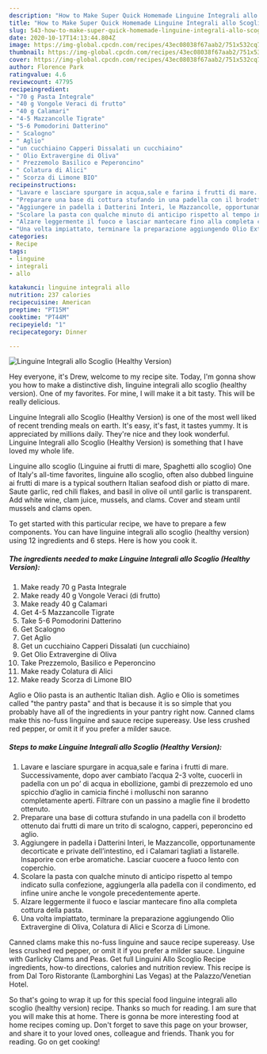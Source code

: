```yaml
---
description: "How to Make Super Quick Homemade Linguine Integrali allo Scoglio (Healthy Version)"
title: "How to Make Super Quick Homemade Linguine Integrali allo Scoglio (Healthy Version)"
slug: 543-how-to-make-super-quick-homemade-linguine-integrali-allo-scoglio-healthy-version
date: 2020-10-17T14:13:44.804Z
image: https://img-global.cpcdn.com/recipes/43ec08038f67aab2/751x532cq70/linguine-integrali-allo-scoglio-healthy-version-recipe-main-photo.jpg
thumbnail: https://img-global.cpcdn.com/recipes/43ec08038f67aab2/751x532cq70/linguine-integrali-allo-scoglio-healthy-version-recipe-main-photo.jpg
cover: https://img-global.cpcdn.com/recipes/43ec08038f67aab2/751x532cq70/linguine-integrali-allo-scoglio-healthy-version-recipe-main-photo.jpg
author: Florence Park
ratingvalue: 4.6
reviewcount: 47795
recipeingredient:
- "70 g Pasta Integrale"
- "40 g Vongole Veraci di frutto"
- "40 g Calamari"
- "4-5 Mazzancolle Tigrate"
- "5-6 Pomodorini Datterino"
- " Scalogno"
- " Aglio"
- "un cucchiaino Capperi Dissalati un cucchiaino"
- " Olio Extravergine di Oliva"
- " Prezzemolo Basilico e Peperoncino"
- " Colatura di Alici"
- " Scorza di Limone BIO"
recipeinstructions:
- "Lavare e lasciare spurgare in acqua,sale e farina i frutti di mare. Successivamente, dopo aver cambiato l’acqua 2-3 volte, cuocerli in padella con un po’ di acqua in ebollizione, gambi di prezzemolo ed uno spicchio d’aglio in camicia finché i molluschi non saranno completamente aperti. Filtrare con un passino a maglie fine il brodetto ottenuto."
- "Preparare una base di cottura stufando in una padella con il brodetto ottenuto dai frutti di mare un trito di scalogno, capperi, peperoncino ed aglio."
- "Aggiungere in padella i Datterini Interi, le Mazzancolle, opportunamente decorticate e private dell’intestino, ed i Calamari tagliati a listarelle. Insaporire con erbe aromatiche. Lasciar cuocere a fuoco lento con coperchio."
- "Scolare la pasta con qualche minuto di anticipo rispetto al tempo indicato sulla confezione, aggiungerla alla padella con il condimento, ed infine unire anche le vongole precedentemente aperte."
- "Alzare leggermente il fuoco e lasciar mantecare fino alla completa cottura della pasta."
- "Una volta impiattato, terminare la preparazione aggiungendo Olio Extravergine di Oliva, Colatura di Alici e Scorza di Limone."
categories:
- Recipe
tags:
- linguine
- integrali
- allo

katakunci: linguine integrali allo 
nutrition: 237 calories
recipecuisine: American
preptime: "PT15M"
cooktime: "PT44M"
recipeyield: "1"
recipecategory: Dinner

---
```



![Linguine Integrali allo Scoglio (Healthy Version)](https://img-global.cpcdn.com/recipes/43ec08038f67aab2/751x532cq70/linguine-integrali-allo-scoglio-healthy-version-recipe-main-photo.jpg)

Hey everyone, it's Drew, welcome to my recipe site. Today, I'm gonna show you how to make a distinctive dish, linguine integrali allo scoglio (healthy version). One of my favorites. For mine, I will make it a bit tasty. This will be really delicious.

Linguine Integrali allo Scoglio (Healthy Version) is one of the most well liked of recent trending meals on earth. It's easy, it's fast, it tastes yummy. It is appreciated by millions daily. They're nice and they look wonderful. Linguine Integrali allo Scoglio (Healthy Version) is something that I have loved my whole life.

Linguine allo scoglio (Linguine ai frutti di mare, Spaghetti allo scoglio) One of Italy&#39;s all-time favorites, linguine allo scoglio, often also dubbed linguine ai frutti di mare is a typical southern Italian seafood dish or piatto di mare. Saute garlic, red chili flakes, and basil in olive oil until garlic is transparent. Add white wine, clam juice, mussels, and clams. Cover and steam until mussels and clams open.


To get started with this particular recipe, we have to prepare a few components. You can have linguine integrali allo scoglio (healthy version) using 12 ingredients and 6 steps. Here is how you cook it.

<!--inarticleads1-->

##### The ingredients needed to make Linguine Integrali allo Scoglio (Healthy Version):

1. Make ready 70 g Pasta Integrale
1. Make ready 40 g Vongole Veraci (di frutto)
1. Make ready 40 g Calamari
1. Get 4-5 Mazzancolle Tigrate
1. Take 5-6 Pomodorini Datterino
1. Get  Scalogno
1. Get  Aglio
1. Get un cucchiaino Capperi Dissalati (un cucchiaino)
1. Get  Olio Extravergine di Oliva
1. Take  Prezzemolo, Basilico e Peperoncino
1. Make ready  Colatura di Alici
1. Make ready  Scorza di Limone BIO


Aglio e Olio pasta is an authentic Italian dish. Aglio e Olio is sometimes called &#34;the pantry pasta&#34; and that is because it is so simple that you probably have all of the ingredients in your pantry right now. Canned clams make this no-fuss linguine and sauce recipe supereasy. Use less crushed red pepper, or omit it if you prefer a milder sauce. 

<!--inarticleads2-->

##### Steps to make Linguine Integrali allo Scoglio (Healthy Version):

1. Lavare e lasciare spurgare in acqua,sale e farina i frutti di mare. Successivamente, dopo aver cambiato l’acqua 2-3 volte, cuocerli in padella con un po’ di acqua in ebollizione, gambi di prezzemolo ed uno spicchio d’aglio in camicia finché i molluschi non saranno completamente aperti. Filtrare con un passino a maglie fine il brodetto ottenuto.
1. Preparare una base di cottura stufando in una padella con il brodetto ottenuto dai frutti di mare un trito di scalogno, capperi, peperoncino ed aglio.
1. Aggiungere in padella i Datterini Interi, le Mazzancolle, opportunamente decorticate e private dell’intestino, ed i Calamari tagliati a listarelle. Insaporire con erbe aromatiche. Lasciar cuocere a fuoco lento con coperchio.
1. Scolare la pasta con qualche minuto di anticipo rispetto al tempo indicato sulla confezione, aggiungerla alla padella con il condimento, ed infine unire anche le vongole precedentemente aperte.
1. Alzare leggermente il fuoco e lasciar mantecare fino alla completa cottura della pasta.
1. Una volta impiattato, terminare la preparazione aggiungendo Olio Extravergine di Oliva, Colatura di Alici e Scorza di Limone.


Canned clams make this no-fuss linguine and sauce recipe supereasy. Use less crushed red pepper, or omit it if you prefer a milder sauce. Linguine with Garlicky Clams and Peas. Get full Linguini Allo Scoglio Recipe ingredients, how-to directions, calories and nutrition review. This recipe is from Dal Toro Ristorante (Lamborghini Las Vegas) at the Palazzo/Venetian Hotel. 

So that's going to wrap it up for this special food linguine integrali allo scoglio (healthy version) recipe. Thanks so much for reading. I am sure that you will make this at home. There is gonna be more interesting food at home recipes coming up. Don't forget to save this page on your browser, and share it to your loved ones, colleague and friends. Thank you for reading. Go on get cooking!
